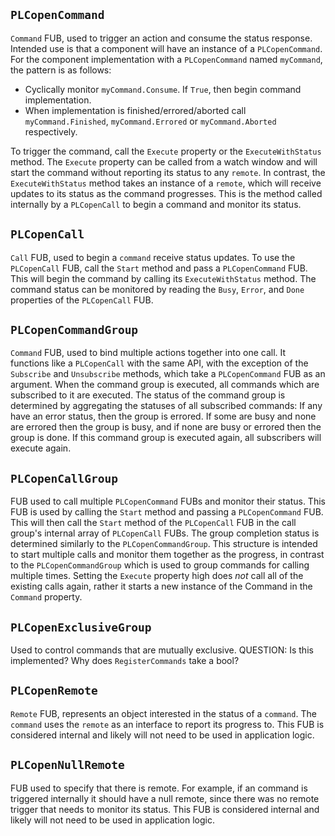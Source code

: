 ## `PLCopenCommand`
`Command` FUB, used to trigger an action and consume the status response. Intended use is that a component will have an instance of a `PLCopenCommand`. For the component implementation with a `PLCopenCommand` named `myCommand`, the pattern is as follows:
- Cyclically monitor `myCommand.Consume`. If `True`, then begin command implementation.
- When implementation is finished/errored/aborted call `myCommand.Finished`, `myCommand.Errored` or `myCommand.Aborted` respectively.

To trigger the command, call the `Execute` property or the `ExecuteWithStatus` method. The `Execute` property can be called from a watch window and will start the command without reporting its status to any `remote`. In contrast, the `ExecuteWithStatus` method takes an instance of a `remote`, which will receive updates to its status as the command progresses. This is the method called internally by a `PLCopenCall` to begin a command and monitor its status.


## `PLCopenCall`
`Call` FUB, used to begin a `command` receive status updates. To use the `PLCopenCall` FUB, call the `Start` method and pass a `PLCopenCommand` FUB. This will begin the command by calling its `ExecuteWithStatus` method. The command status can be monitored by reading the `Busy`, `Error`, and `Done` properties of the `PLCopenCall` FUB. 

## `PLCopenCommandGroup`
`Command` FUB, used to bind multiple actions together into one call. It functions like a `PLCopenCall` with the same API, with the exception of the `Subscribe` and `Unsubscribe` methods, which take a `PLCopenCommand` FUB as an argument. When the command group is executed, all commands which are subscribed to it are executed. The status of the command group is determined by aggregating the statuses of all subscribed commands: If any have an error status, then the group is errored. If some are busy and none are errored then the group is busy, and if none are busy or errored then the group is done. If this command group is executed again, all subscribers will execute again.


## `PLCopenCallGroup`
FUB used to call multiple `PLCopenCommand` FUBs and monitor their status. This FUB is used by calling the `Start` method and passing a `PLCopenCommand` FUB. This will then call the `Start` method of the `PLCopenCall` FUB in the call group's internal array of `PLCopenCall` FUBs. The group completion status is determined similarly to the `PLCopenCommandGroup`. This structure is intended to start multiple calls and monitor them together as the progress, in contrast to the `PLCopenCommandGroup` which is used to group commands for calling multiple times. Setting the `Execute` property high does _not_ call all of the existing calls again, rather it starts a new instance of the Command in the `Command` property.  


## `PLCopenExclusiveGroup`
Used to control commands that are mutually exclusive. QUESTION: Is this implemented? Why does `RegisterCommands` take a bool?

## `PLCopenRemote`
`Remote` FUB, represents an object interested in the status of a `command`. The `command` uses the `remote` as an interface to report its progress to. This FUB is considered internal and likely will not need to be used in application logic.

## `PLCopenNullRemote`
FUB used to specify that there is remote. For example, if an command is triggered internally it should have a null remote, since there was no remote trigger that needs to monitor its status. This FUB is considered internal and likely will not need to be used in application logic.

